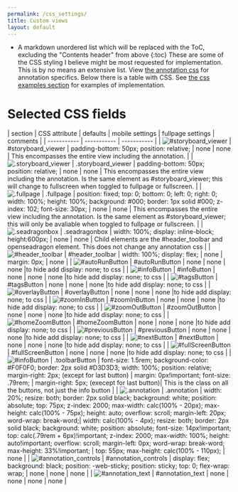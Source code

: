 ```yaml
---
permalink: /css_settings/
title: Custom views
layout: default
---
```

* A markdown unordered list which will be replaced with the ToC, excluding the "Contents header" from above
{:toc}
These are some of the CSS styling I believe might be most requested for implementation. This is by no means an extensive list. View [the annotation css](https://github.com/NCSU-Libraries/annona/blob/master/src/annona.scss) for annotation specifics. Below there is a table with CSS. See [the css examples section](#examples) for examples of implementation.

# Selected CSS fields

| section | CSS attribute | defaults | mobile settings | fullpage settings | comments |
| ----------- | ----------- | ----------- |
| ![#storyboard_viewer]({{site.baseurl}}/images/storyboard_fullpage.png "#storyboard_viewer") | #storyboard_viewer | padding-bottom: 50px; position: relative; | none | none | This encompasses the entire view including the annotation. |
| ![.storyboard_viewer]({{site.baseurl}}/images/storyboard_fullpage.png ".storyboard_viewer") | .storyboard_viewer | padding-bottom: 50px; position: relative; | none | none | This encompasses the entire view including the annotation. Is the same element as #storyboard_viewer; this will change to fullscreen when toggled to fullpage or fullscreen. |
| ![.fullpage]({{site.baseurl}}/images/storyboard_fullpage.png ".fullpage") | .fullpage |  position: fixed; top: 0; bottom: 0; left: 0; right: 0; width: 100%; height: 100%; background: #000; border: 1px solid #000; z-index: 102; font-size: 30px; | none | none | This encompasses the entire view including the annotation. Is the same element as #storyboard_viewer; this will only be avaliable when toggled to fullpage or fullscreen. |
| ![.seadragonbox]({{site.baseurl}}/images/seadragonbox.png ".seadragonbox") | .seadragonbox | width: 100%; display: inline-block; height:600px; |  none | none | Child elements are the #header_toolbar and openseadragon element. This does not change any annotation css |
| ![#header_toolbar]({{site.baseurl}}/images/header_toolbar.png "#header_toolbar") | #header_toolbar | width: 100%; display: flex; | none | margin: 0px; | none |
| ![#autoRunButton]({{site.baseurl}}/images/autoRun.png "#autoRunButton") | #autoRunButton | none | none | none |to hide add display: none; to css |
| ![#infoButton]({{site.baseurl}}/images/info.png "#infoButton") | #infoButton | none | none | none |to hide add display: none; to css |
| ![#tagsButton]({{site.baseurl}}/images/tags.png "#tagsButton") | #tagsButton | none | none | none |to hide add display: none; to css |
| ![#overlayButton]({{site.baseurl}}/images/overlay.png "#overlayButton") | #overlayButton | none | none | none |to hide add display: none; to css |
| ![#zoomInButton]({{site.baseurl}}/images/zoomin.png "#zoomInButton") | #zoomInButton | none | none | none |to hide add display: none; to css |
| ![#zoomOutButton]({{site.baseurl}}/images/zoomout.png "#zoomOutButton") | #zoomOutButton | none | none | none |to hide add display: none; to css |
| ![#homeZoomButton]({{site.baseurl}}/images/zoomhome.png "#homeZoomButton") | #homeZoomButton | none | none | none |to hide add display: none; to css |
| ![#previousButton]({{site.baseurl}}/images/prev.png "#previousButton") | #previousButton | none | none | none |to hide add display: none; to css |
| ![#nextButton]({{site.baseurl}}/images/next.png "#nextButton") | #nextButton | none | none | none |to hide add display: none; to css |
| ![#fullScreenButton]({{site.baseurl}}/images/fullscreen.png "#fullScreenButton") | #fullScreenButton | none | none | none |to hide add display: none; to css |
| ![#infoButton]({{site.baseurl}}/images/info.png "#infoButton") | .toolbarButton | font-size: 1.5rem; background-color: #F0F0F0; border: 2px solid #D3D3D3; width: 100%; position: relative; margin-right: 2px; (except for last button) | margin: 0px!important; font-size: .79rem; | margin-right: 5px; (execept for last button)| This is the class on all the buttons, not just the info button |
| ![.annotation]({{site.baseurl}}/images/annotation.png ".annotation") | .annotation |  width: 20%; resize: both; border: 2px solid black; background: white; position: absolute; top: 75px; z-index: 2000; max-width: calc(100% - 20px); max-height: calc(100% - 75px); height: auto; overflow: scroll; margin-left: 20px; word-wrap: break-word;| width: calc(100% - 4px); resize: both; border: 2px solid black; background: white; position: absolute; font-size: 14px!important; top: calc(.79rem + 6px)!important; z-index: 2000; max-width: 100%; height: auto!important; overflow: scroll; margin-left: 0px; word-wrap: break-word; max-height: 33%!important; | top: 55px; max-height: calc(100% - 110px); | none |
| ![#annotation_controls]({{site.baseurl}}/images/annotation_controls.png "#annotation_controls") | #annotation_controls |  display: flex; background: black; position: -web-sticky; position: sticky; top: 0; flex-wrap: wrap; | none | none | none |
| ![#annotation_text]({{site.baseurl}}/images/annotation_text.png "#annotation_text") | #annotation_text |  none | none | none | none |
